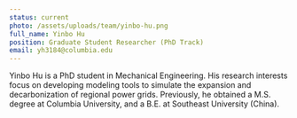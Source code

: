 ```yaml
---
status: current
photo: /assets/uploads/team/yinbo-hu.png
full_name: Yinbo Hu
position: Graduate Student Researcher (PhD Track)
email: yh3184@columbia.edu
---
```

Yinbo Hu is a PhD student in Mechanical Engineering. His research interests focus on developing modeling tools to simulate the expansion and decarbonization of regional power grids. Previously, he obtained a M.S. degree at Columbia University, and a B.E. at Southeast University (China).
